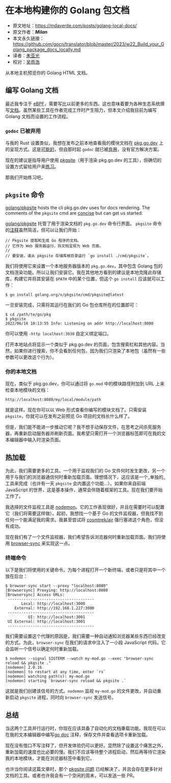 # 在本地构建你的 Golang 包文档

- 原文地址：https://mdaverde.com/posts/golang-local-docs/
- 原文作者：***Milan***
- 本文永久链接：https://github.com/gocn/translator/blob/master/2023/w22_Build_your_Golang_package_docs_locally.md
- 译者：[朱亚光](https://github.com/zhuyaguang)
- 校对：[吴雨浩](https://github.com/haoheipi)

从本地主机预览你的 Golang  HTML 文档。

## 编写 Golang 文档

最近我专注于 [eBPF](https://bpfdeploy.io/)，需要写比以前更多的东西。这也意味着要为各种生态系统撰写[文档](https://mdaverde.com/posts/hot-reloading-cargo-docs)。虽然某些工具在作者完成工作时产生阻力，但本文介绍我目前为编写 Golang 文档而设置的工作流程。

###  `godoc` 已被弃用

与我的 Rust 设置类似，我想在发布之前本地查看我的模块文档在 [pkg.go.dev](https://pkg.go.dev/) 上的呈现方式。这是[可能的](https://stackoverflow.com/a/13530336/1879774)，但自那时起 `godoc` 就已被[弃用](https://github.com/golang/go/issues/49212)，没有官方解决方案。

现在的建议是指导用户使用 [pkgsite](https://github.com/golang/pkgsite/tree/master/cmd/pkgsite)（用于渲染 pkg.go.dev 的工具），但确切的设置方式留给用户来[练习](https://github.com/golang/go/issues/40371)。

那我们开始练习吧。

## `pkgsite` 命令

[golang/pkgsite](https://github.com/golang/pkgsite) hosts the cli pkg.go.dev uses for docs rendering. The comments of the `pkgsite` cmd are [concise](https://github.com/golang/pkgsite/blob/master/cmd/pkgsite/main.go#L5) but can get us started:

[golang/pkgsite](https://github.com/golang/pkgsite) 托管了用于渲染文档的 `pkg.go.dev` 命令行界面。 `pkgsite` 命令的[注释](https://github.com/golang/pkgsite/blob/master/cmd/pkgsite/main.go#L5)虽然简洁，但可以让我们开始：

```plain
// Pkgsite 提取和生成 Go 程序的文档。
// 它作为 Web 服务器运行，将文档呈现为 Web 页面。
//
// 要安装，请从 pkgsite 存储库根目录运行 `go install ./cmd/pkgsite`。
```

我们将使用它来设置一个本地服务器版本的 `pkg.go.dev`，其中包含 Golang 包的文档渲染功能。所以让我们安装它。我在其他地方看到的建议是本地克隆此存储库，构建它并将其安装在 `$PATH` 中的某个位置，但这个 `go install` 应该就可以工作：

```plain
$ go install golang.org/x/pkgsite/cmd/pkgsite@latest
```

一旦安装完成，只需将其运行在我们的 Go 包仓库所在的位置即可：

```plain
$ cd /path/to/go/pkg
$ pkgsite
2022/06/16 10:13:55 Info: Listening on addr http://localhost:8080
```

你可以使用 `-http localhost:3030` 自定义绑定端口。

打开本地站点将显示一个类似于 pkg.go.dev 的页面，包含搜索栏和其他内容。当然，如果你进行搜索，你不会看到任何包，因为我们只渲染了本地包（虽然有一些参数可以更改这个行为）。

### 你的本地文档

现在，类似于 pkg.go.dev，你可以通过将 `go.mod` 中的模块路径附加到 URL 上来检查本地模块的文档：

```plain
http://localhost:8080/my/local/module/path
```

就是这样。现在你可以以 Web 形式查看你编写的模块文档了。只需安装 `pkgsite`，你就可以在发布之前预览 Go 项目的文档长什么样了。

但是，我们能不能进一步推动它呢？我不想手动保存文件，在思考之间杀死服务器，再重新启动服务器并刷新页面。我希望只需打开一个浏览器标签即可在我的文本编辑器中输入时渲染页面。

## 热加载

为此，我们需要更多的工具。一个用于监视我们的 Go 文件何时发生更改，另一个用于与我们的浏览器通信何时重新加载页面。理想情况下，这应该是一个_单独的_工具来完成（也许有一天 `pkgsite` 会内置这个功能...）。如果你来自前端 JavaScript 的世界，这是基本操作，通常会伴随着框架的工具。现在我们要开始工作了。

我选择的文件监视工具是 [nodemon](https://nodemon.io/)。它的工作表现很好，并且在需要时可以配置它（我们将需要这样做）。起初，我想找一个基于 Go 的文件监视器，但我找不到任何一个能满足我的需求。我甚至尝试将 [cosmtrek/air](https://github.com/cosmtrek/air) 强行塞进这个角色，但没有成功。

现在我们有了一个文件监视器，我们希望告诉浏览器何时重新加载页面。我们将使用 [browser-sync](https://browsersync.io/) 来实现这一点。

### 终端命令

以下是我们将使用的关键命令。为每个进程打开一个新终端，或者只是将其中一个放在后台：

```plain
$ browser-sync start --proxy "localhost:8080"
[Browsersync] Proxying: http://localhost:8080
[Browsersync] Access URLs:
 --------------------------------------
       Local: http://localhost:3000
    External: http://192.168.1.227:3000
 --------------------------------------
          UI: http://localhost:3001
 UI External: http://localhost:3001
 --------------------------------------
```

我们需要设置这个代理的原因是，我们需要一种自动通知浏览器某些东西已经改变的方式。为此，`browser-sync` 在我们的请求中注入了一小段 JavaScript 代码，它会监听一个信号以确定何时重新加载。

```plain
$ nodemon --signal SIGTERM --watch my-mod.go --exec "browser-sync reload && pkgsite ."
[nodemon] 2.0.16
[nodemon] to restart at any time, enter `rs`
[nodemon] watching path(s): my-mod.go
[nodemon] starting `browser-sync reload && pkgsite .`
```

这就是我们创建该信号的方式。`nodemon` 监视 `my-mod.go` 的文件更改，并自动重新启动 `pkgsite` 进程，同时向 `browser-sync` 发送信号。

## 总结

当这两个工具并行运行时，你现在应该具备了自动化的文档重载功能。我现在可以在我的文本编辑器中编写[go doc](https://go.dev/doc/comment) 注释，保存文件并查看选项卡重新加载。

现在没有借口不写注释了，但开发体验仍可以更好。显然除了设置这个痛苦之外，重新加载的速度也比必要的慢。我们不应该等待整个进程启动，然后再等待它渲染我的本地模块，才能在浏览器标签中看到它。

也许当你阅读这篇文章时，那个 [pkgsite 问题](https://github.com/golang/go/issues/40371) 已经解决了，并且会存在更多针对文档的工具。或者也许我会有一个空闲的周末，可以发送一些 PR。

